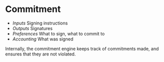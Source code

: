 # Commitment

- *Inputs*
    Signing instructions
- *Outputs*
    Signatures
- *Preferences*
    What to sign, what to commit to
- *Accounting*
    What was signed

Internally, the commitment engine keeps track of commitments made, and ensures that they are not violated.
